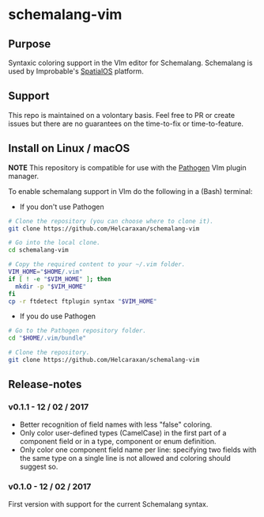 # schemalang-vim
## Purpose
Syntaxic coloring support in the VIm editor for Schemalang.
Schemalang is used by Improbable's [SpatialOS](https://spatialos.improbable.io) platform.

## Support
This repo is maintained on a volontary basis. Feel free to PR or create issues but there are no guarantees on the
time-to-fix or time-to-feature.

## Install on Linux / macOS
**NOTE** This repository is compatible for use with the [Pathogen](https://github.com/tpope/vim-pathogen) VIm plugin
manager.

To enable schemalang support in VIm do the following in a (Bash) terminal:
* If you don't use Pathogen
```bash
# Clone the repository (you can choose where to clone it).
git clone https://github.com/Helcaraxan/schemalang-vim

# Go into the local clone.
cd schemalang-vim

# Copy the required content to your ~/.vim folder.
VIM_HOME="$HOME/.vim"
if [ ! -e "$VIM_HOME" ]; then
  mkdir -p "$VIM_HOME"
fi
cp -r ftdetect ftplugin syntax "$VIM_HOME"
```
* If you do use Pathogen
```bash
# Go to the Pathogen repository folder.
cd "$HOME/.vim/bundle"

# Clone the repository.
git clone https://github.com/Helcaraxan/schemalang-vim
```

## Release-notes
### v0.1.1 - 12 / 02 / 2017
* Better recognition of field names with less "false" coloring.
* Only color user-defined types (CamelCase) in the first part of a component field or in a type, component or enum
  definition.
* Only color one component field name per line: specifying two fields with the same type on a single line is not allowed
  and coloring should suggest so.

### v0.1.0 - 12 / 02 / 2017
First version with support for the current Schemalang syntax.
